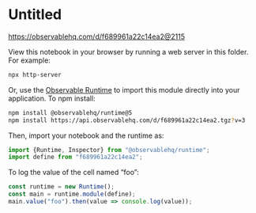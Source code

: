 # Untitled

https://observablehq.com/d/f689961a22c14ea2@2115

View this notebook in your browser by running a web server in this folder. For
example:

~~~sh
npx http-server
~~~

Or, use the [Observable Runtime](https://github.com/observablehq/runtime) to
import this module directly into your application. To npm install:

~~~sh
npm install @observablehq/runtime@5
npm install https://api.observablehq.com/d/f689961a22c14ea2.tgz?v=3
~~~

Then, import your notebook and the runtime as:

~~~js
import {Runtime, Inspector} from "@observablehq/runtime";
import define from "f689961a22c14ea2";
~~~

To log the value of the cell named “foo”:

~~~js
const runtime = new Runtime();
const main = runtime.module(define);
main.value("foo").then(value => console.log(value));
~~~
